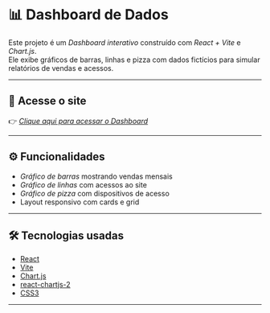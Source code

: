 # 📊 Dashboard de Dados

Este projeto é um *Dashboard interativo* construído com *React + Vite* e *Chart.js*.  
Ele exibe gráficos de barras, linhas e pizza com dados fictícios para simular relatórios de vendas e acessos.

---

## 🚀 Acesse o site

👉 [*Clique aqui para acessar o Dashboard*](https://joseeduardo77.github.io/Dashboard/)  

---

## ⚙ Funcionalidades

- *Gráfico de barras* mostrando vendas mensais  
- *Gráfico de linhas* com acessos ao site  
- *Gráfico de pizza* com dispositivos de acesso  
- Layout responsivo com cards e grid  

---

## 🛠 Tecnologias usadas

- [React](https://react.dev/)
- [Vite](https://vitejs.dev/)
- [Chart.js](https://www.chartjs.org/)
- [react-chartjs-2](https://react-chartjs-2.js.org/)
- [CSS3](https://developer.mozilla.org/pt-BR/docs/Web/CSS)

---
